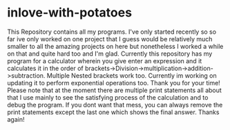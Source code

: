 # inlove-with-potatoes
This Repository contains all my programs. 
I've only started recently so so far ive only worked on one project that I guess would be relatively much smaller to all the amazing projects on here 
but nonetheless I worked a while on that and quite hard too and I'm glad. 
Currently this repository has my program for a calculator wherein you give enter an expression and it calculates it in the order of 
brackets->Division->multiplication->addition->subtraction. Multiple Nested brackets work too. 
Currently im working on updating it to perform exponential operations too. Thank you for your time!
Please note that at the moment there are multiple print statements all about that I use mainly to see the satisfying process of the calculation and to debug the program.
If you dont want that mess, you can always remove the print statements except the last one which shows the final answer. Thanks again!
